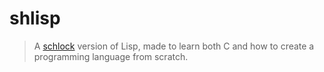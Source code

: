 # shlisp

> A [schlock](http://www.urbandictionary.com/define.php?term=schlock) version of Lisp,
> made to learn both C and how to create a programming language from scratch.
